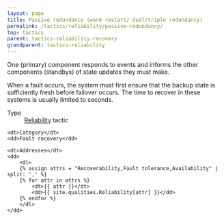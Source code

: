 ```yaml
---
layout: page
title: Passive redundancy (warm restart/ dual/triple redundancy)
permalink: /tactics/reliability/passive-redundancy/
top: tactics
parent: tactics-reliability-recovery
grandparent: tactics-reliability
---
```


One (primary) component responds to events and informs the other components (standbys) of state updates they must make.

When a fault occurs, the system must first ensure that the backup state is sufficiently fresh before failover occurs. The time to recover in these systems is
usually limited to seconds.

<dl>
    <dt>Type</dt>
    <dd><a href="{{ '/quality/reliability/' | relative_url }}">Reliability</a> tactic</dd>
    
    <dt>Category</dt>
    <dd>Fault recovery</dd>
    
    <dt>Addresses</dt>
    <dd>
        <dl>
        {% assign attrs = "Recoverability,Fault tolerance,Availability" | split: ',' %}
        {% for attr in attrs %}
            <dt>{{ attr }}</dt>
            <dd>{{ site.qualities.Reliability[attr] }}</dd>
        {% endfor %}
        </dl>
    </dd>
</dl>
